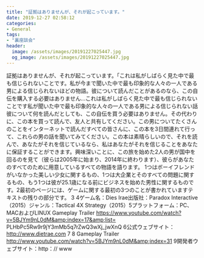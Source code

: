 ```yaml
---
title: "証拠はありませんが、それが起こっています。"
date: 2019-12-27 02:58:12
categories:
- General
tags:
- "裏座談会"
header:
  image: /assets/images/20191227025447.jpg
  og_image: /assets/images/20191227025447.jpg
---
```


証拠はありませんが、それが起こっています。「これは私がしばらく見た中で最も信じられないことです。私が今まで聞いた中で最も印象的な人々の一人である男による信じられないほどの物語。彼について読んだことがあるのなら、この自伝を購入する必要はありません...これは私がしばらく見た中で最も信じられないことです私が聞いた中で最も印象的な人々の一人である男による信じられない話彼について何を読んだとしても、この自伝を買う必要はありません。その代わりに、この本を買って読んで、友人と共有してください。この男についてたくさんのことをインターネットで読んだすべての皆さんに、この本を3日間連れて行って、これらの男の話を聞いてみてください。この本は素晴らしいので、それを読んで、あなたがそれを信じているなら、私はあなたがそれを信じることをあなたに保証することができます。興味深いことに、この旅を始めた2人の男が国中を回るのを見て（彼らは2005年に始まり、2014年に終わります）、彼らがあなたのすべてのために用意しているすべての物語を語ります。 1つはボーイフレンドがいなかった美しい少女に関するもの、1つは大企業とそのすべての問題に関するもの、もう1つは彼が25.1歳になる前にビジネスを始めた男性に関するものです。2最初のページには、ゲームに関する最初の3つのことが書かれていますテキストの残りの部分です。 3 4ゲーム名：Dies Irae出版社：Paradox Interactive（2015）ジャンル：Tactical 4X Strategy（2015）5プラットフォーム：PC、MACおよびLINUX Gameplay Trailer https://www.youtube.com/watch?v=5BJYm9nL0dM&amp;index=17&amp;list= PLHbPc5Rw9r9jY3mMb5q7rZwQ3wXj_jwXnQ 6公式ウェブサイト：http://www.dietrae.com 7 8 Gameplay Trailer http://www.youtube.com/watch?v=5BJYm9nL0dM&amp;index=31 9開発者ウェブサイト：http：// www
